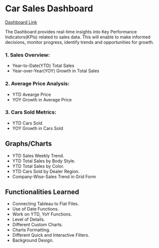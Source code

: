 # Car Sales Dashboard
[Dashboard Link](https://public.tableau.com/views/ProjectCarSales/Dashboard?:language=en-US&:sid=&:redirect=auth&:display_count=n&:origin=viz_share_link)

The Dashboard provides real-time insights into Key Performance Indicators(KPIs) related to sales data. This will enable to make informed decisions, monitor progress, identify trends and opportunities for growth.

### 1. Sales Overview:
* Year-to-Date(YTD) Total Sales
* Year-over-Year(YOY) Growth in Total Sales

### 2. Average Price Analysis:
* YTD Avearge Price
* YOY Growth in Average Price

### 3. Cars Sold Metrics:
* YTD Cars Sold
* YOY Growth in Cars Sold

## Graphs/Charts
* YTD Sales Weekly Trend.
* YTD Total Sales by Body Style.
* YTD Total Sales by Color.
* YTD Cars Sold by Dealer Region.
* Company-Wise-Sales Trend in Grid Form

## Functionalities Learned
* Connecting Tableau to Flat Files.
* Use of Date Functions.
* Work on YTD, YoY Functions.
* Level of Details.
* Different Custom Charts.
* Charts Formatting.
* Different Quick and Interactive Filters.
* Background Design.
